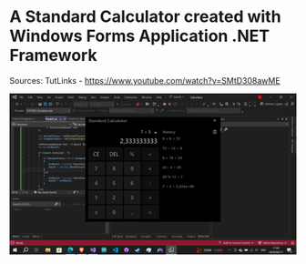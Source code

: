 # A Standard Calculator created with Windows Forms Application .NET Framework

Sources:
TutLinks - https://www.youtube.com/watch?v=SMtD308awME

![Preview Image](/preview.png "Preview Image")

